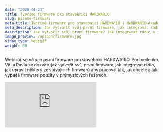 ```yaml
---
date: "2020-04-23"
title: Tvoříme firmware pro stavebnici HARDWARIO
slug: piseme-firmware
meta_title: Tvoříme firmware pro stavebnici HARDWARIO | HARDWARIO Akademie
meta_description: Jak vytvořit svůj první firmware, jak integrovat rádio, jak upravit některý ze stávajících firmwarů aby pracoval tak, jak chcete a jak vypadá firmware použitý v průmyslových řešeních.
description: Jak vytvořit svůj první firmware? Jak integrovat rádio a jak upravit některý ze stávajících firmwarů aby pracoval tak, jak chcete?
image_preview: /upload/firmware.jpg
video_type: Webinář
weight: 60
---
```


Webinář se věnuje psaní firmware pro stavebnici HARDWARIO. Pod vedením Víti a Pavla se dozvíte, jak vytvořit svůj první firmware, jak integrovat rádio, jak upravit některý ze stávajících firmwarů aby pracoval tak, jak chcete a jak vypadá firmware použitý v průmyslových řešeních.

<div class = "video-container">
<iframe src="https://www.youtube-nocookie.com/embed/_JgfPoJ8lYY?modestbranding=1&amp;showinfo=0&amp;rel=0&amp;html5=1&amp;widgetid=2" frameborder="0" allow="accelerometer; autoplay; encrypted-media; gyroscope; picture-in-picture" allowfullscreen></iframe>
</div>
